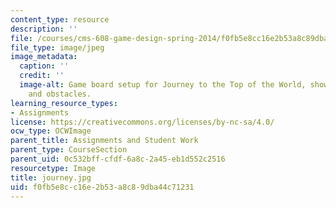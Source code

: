 ```yaml
---
content_type: resource
description: ''
file: /courses/cms-608-game-design-spring-2014/f0fb5e8cc16e2b53a8c89dba44c71231_journey.jpg
file_type: image/jpeg
image_metadata:
  caption: ''
  credit: ''
  image-alt: Game board setup for Journey to the Top of the World, showing game pieces
    and obstacles.
learning_resource_types:
- Assignments
license: https://creativecommons.org/licenses/by-nc-sa/4.0/
ocw_type: OCWImage
parent_title: Assignments and Student Work
parent_type: CourseSection
parent_uid: 0c532bff-cfdf-6a8c-2a45-eb1d552c2516
resourcetype: Image
title: journey.jpg
uid: f0fb5e8c-c16e-2b53-a8c8-9dba44c71231
---
```

